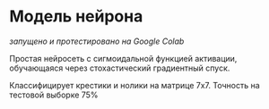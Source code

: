 # Модель нейрона

_запущено и протестировано на Google Colab_

Простая нейросеть с сигмоидальной функцией активации, обучающаяся через стохастический градиентный спуск. 

Классифицирует крестики и нолики на матрице 7x7. Точность на тестовой выборке 75%
